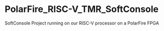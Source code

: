 # PolarFire_RISC-V_TMR_SoftConsole
SoftConsole Project running on our RISC-V processor on a PolarFire FPGA
